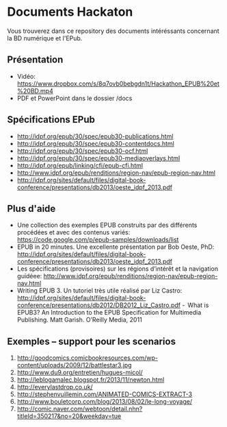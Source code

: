 Documents Hackaton
==================

Vous trouverez dans ce repository des documents intéréssants concernant la BD numérique et l'EPub.

Présentation
------------

 - Vidéo: https://www.dropbox.com/s/8q7ovb0bebgdn1t/Hackathon_EPUB%20et%20BD.mp4
 - PDF et PowerPoint dans le dossier /docs
 

Spécifications EPub
-------------------

 - http://idpf.org/epub/30/spec/epub30-publications.html
 - http://idpf.org/epub/30/spec/epub30-contentdocs.html
 - http://idpf.org/epub/30/spec/epub30-ocf.html
 - http://idpf.org/epub/30/spec/epub30-mediaoverlays.html
 - http://idpf.org/epub/linking/cfi/epub-cfi.html
 - http://www.idpf.org/epub/renditions/region-nav/epub-region-nav.html
 - http://idpf.org/sites/default/files/digital-book-conference/presentations/db2013/oeste_idpf_2013.pdf


Plus d'aide
-----------

 - Une collection des exemples EPUB construits par des différents procédées et avec des contenus variés: https://code.google.com/p/epub-samples/downloads/list 
 - EPUB in 20 minutes. Une excellente présentation par Bob Oeste, PhD: http://idpf.org/sites/default/files/digital-book-conference/presentations/db2013/oeste_idpf_2013.pdf 
 - Les spécifications (provisoires) sur les régions d’intérêt et la navigation guidéee: http://www.idpf.org/epub/renditions/region-nav/epub-region-nav.html 
 - Writing EPUB 3. Un tutoriel très utile réalisé par Liz Castro: http://idpf.org/sites/default/files/digital-book-conference/presentations/db2012/DB2012_Liz_Castro.pdf 
 -  What is EPUB3? An Introduction to the EPUB Specification for Multimedia Publishing. Matt Garish. O’Reilly Media, 2011 

 
Exemples – support pour les scenarios 
------------------------------------

 1. http://goodcomics.comicbookresources.com/wp-content/uploads/2009/12/battlestar3.jpg 
 1. http://www.du9.org/entretien/hugues-micol/ 
 1. http://leblogamalec.blogspot.fr/2013/11/newton.html 
 1. http://everylastdrop.co.uk/ 
 1. http://stephenvuillemin.com/ANIMATED-COMICS-EXTRACT-3 
 1. http://www.bouletcorp.com/blog/2013/08/02/le-long-voyage/ 
 1. http://comic.naver.com/webtoon/detail.nhn?titleId=350217&no=20&weekday=tue


